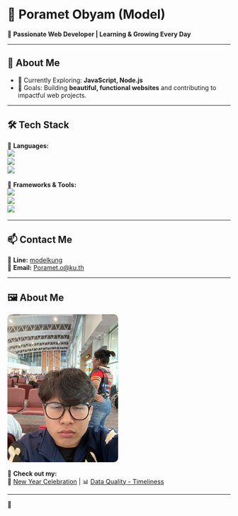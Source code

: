 

# 🌟 Poramet Obyam (Model)  

🚀 **Passionate Web Developer | Learning & Growing Every Day**  

---

## 🔹 About Me  
- 🌱 Currently Exploring: **JavaScript, Node.js**  
- 🎯 Goals: Building **beautiful, functional websites** and contributing to impactful web projects.  

---

## 🛠️ Tech Stack  
🔹 **Languages:**  
<img src="https://img.shields.io/badge/-HTML-E34F26?logo=html5&logoColor=white&style=flat">  
<img src="https://img.shields.io/badge/-CSS-1572B6?logo=css3&logoColor=white&style=flat">  
<img src="https://img.shields.io/badge/-JavaScript-F7DF1E?logo=javascript&logoColor=black&style=flat">  

🔹 **Frameworks & Tools:**  
<img src="https://img.shields.io/badge/-Bootstrap-7952B3?logo=bootstrap&logoColor=white&style=flat">  
<img src="https://img.shields.io/badge/-Git-F05032?logo=git&logoColor=white&style=flat">  
<img src="https://img.shields.io/badge/-VS%20Code-007ACC?logo=visual-studio-code&logoColor=white&style=flat">  

---

## 📫 Contact Me  
📲 **Line:** [modelkung](https://line.me/)  
📧 **Email:** [Poramet.o@ku.th](mailto:Poramet.o@ku.th)  

---

## 🖼️ About Me  
<img src="img/deldel.jpeg" width="250" style="border-radius: 10px;">  

🎉 **Check out my:**  
📅 [New Year Celebration](new_year.md) | 📊 [Data Quality - Timeliness](timeliness.md)  

---

 🚀  


